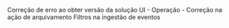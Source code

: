 Correção de erro ao obter versão da solução
UI - Operação - Correção na ação de arquivamento
Filtros na ingestão de eventos
